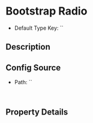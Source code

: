 # Bootstrap Radio

* Default Type Key: ``


## Description



## Config Source
* Path: ``
```TypeScript
 
```

## Property Details